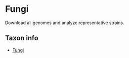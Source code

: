 # Fungi

Download all genomes and analyze representative strains.

<!-- toc -->


## Taxon info

* [Fungi](https://www.ncbi.nlm.nih.gov/Taxonomy/Browser/wwwtax.cgi?id=4751)

